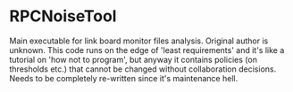 # RPCNoiseTool

Main executable for link board monitor files analysis.
Original author is unknown.
This code runs on the edge of 'least requirements' and
it's like a tutorial on 'how not to program', but anyway
it contains policies (on thresholds etc.) that cannot 
be changed without collaboration decisions. 
Needs to be completely re-written since it's maintenance
hell. 
